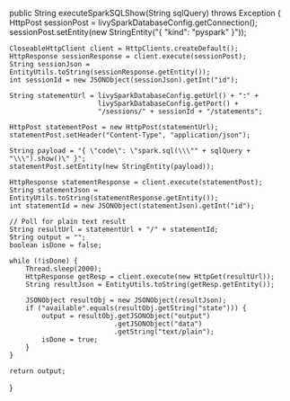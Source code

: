 public String executeSparkSQLShow(String sqlQuery) throws Exception {
    HttpPost sessionPost = livySparkDatabaseConfig.getConnection();
    sessionPost.setEntity(new StringEntity("{ \"kind\": \"pyspark\" }"));

    CloseableHttpClient client = HttpClients.createDefault();
    HttpResponse sessionResponse = client.execute(sessionPost);
    String sessionJson = EntityUtils.toString(sessionResponse.getEntity());
    int sessionId = new JSONObject(sessionJson).getInt("id");

    String statementUrl = livySparkDatabaseConfig.getUrl() + ":" +
                          livySparkDatabaseConfig.getPort() +
                          "/sessions/" + sessionId + "/statements";

    HttpPost statementPost = new HttpPost(statementUrl);
    statementPost.setHeader("Content-Type", "application/json");

    String payload = "{ \"code\": \"spark.sql(\\\"" + sqlQuery + "\\\").show()\" }";
    statementPost.setEntity(new StringEntity(payload));

    HttpResponse statementResponse = client.execute(statementPost);
    String statementJson = EntityUtils.toString(statementResponse.getEntity());
    int statementId = new JSONObject(statementJson).getInt("id");

    // Poll for plain text result
    String resultUrl = statementUrl + "/" + statementId;
    String output = "";
    boolean isDone = false;

    while (!isDone) {
        Thread.sleep(2000);
        HttpResponse getResp = client.execute(new HttpGet(resultUrl));
        String resultJson = EntityUtils.toString(getResp.getEntity());

        JSONObject resultObj = new JSONObject(resultJson);
        if ("available".equals(resultObj.getString("state"))) {
            output = resultObj.getJSONObject("output")
                              .getJSONObject("data")
                              .getString("text/plain");
            isDone = true;
        }
    }

    return output;
}
